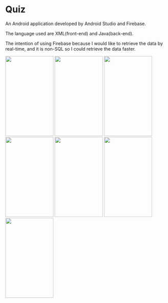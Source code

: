# Quiz

An Android application developed by Android Studio and Firebase.

The language used are XML(front-end) and Java(back-end).

The intention of using Firebase because I would like to retrieve the data by real-time, and it is non-SQL so I could retrieve the data faster.


<p float="left">
  <img src="https://user-images.githubusercontent.com/77373894/150534446-80634b0a-9d8e-4fc7-b1d8-f0103b1d05a4.jpg" width=150 height=250>
  <img src="https://user-images.githubusercontent.com/77373894/150534515-d618e9ac-4c2c-4bac-b298-8042118fa4d1.jpg" width=150 height=250>
  <img src="https://user-images.githubusercontent.com/77373894/150534590-00ede6dc-1947-4944-87d5-fde20e7ed3a6.jpg" width=150 height=250>
  <img src="https://user-images.githubusercontent.com/77373894/150534752-b7860631-cd4e-4b82-ab8a-1f560876a733.jpg" width=150 height=250>
  <img src="https://user-images.githubusercontent.com/77373894/150534834-8184e0fa-e405-479b-928e-84659ca07a19.jpg" width=150 height=250>
  <img src="https://user-images.githubusercontent.com/77373894/150534904-dc35e7b2-c401-44eb-b548-6349464368fe.jpg" width=150 height=250>
  <img src="https://user-images.githubusercontent.com/77373894/150534971-7328948c-26d3-4079-ac59-dd2feeae6687.jpg" width=150 height=250>
</p>

